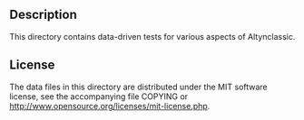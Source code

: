 Description
------------

This directory contains data-driven tests for various aspects of Altynclassic.

License
--------

The data files in this directory are distributed under the MIT software
license, see the accompanying file COPYING or
http://www.opensource.org/licenses/mit-license.php.

